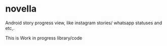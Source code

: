 # novella
Android story progress view, like instagram stories/ whatsapp statuses and etc,.

This is Work in progress library/code
